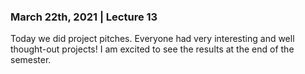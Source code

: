 ### March 22th, 2021 | Lecture 13
Today we did project pitches. Everyone had very interesting and well thought-out projects! I am excited to see the results at the end of the semester.
